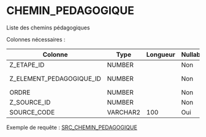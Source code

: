# CHEMIN_PEDAGOGIQUE

Liste des chemins pédagogiques

Colonnes nécessaires :

|Colonne                 |Type    |Longueur|Nullable|Commentaire                        |
|------------------------|--------|--------|--------|-----------------------------------|
|Z_ETAPE_ID              |NUMBER  |        |Non     |==> ETAPE.SOURCE_CODE              |
|Z_ELEMENT_PEDAGOGIQUE_ID|NUMBER  |        |Non     |==> ELEMENT_PEDAGOGIQUE.SOURCE_CODE|
|ORDRE                   |NUMBER  |        |Non     |                                   |
|Z_SOURCE_ID             |NUMBER  |        |Non     |==> SOURCE.CODE                    |
|SOURCE_CODE             |VARCHAR2|100     |Oui     |                                   |


Exemple de requête :
[SRC_CHEMIN_PEDAGOGIQUE](../Apogée/SRC_CHEMIN_PEDAGOGIQUE.sql)